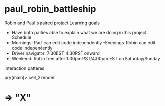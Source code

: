 # paul_robin_battleship
Robin and Paul's paired project
Learning goals
  - Have both parties able to explain what we are doing in this project.
Schedule
  - Mornings: Paul can edit code independently
  -Evenings: Robin can edit code independently
  - Driver navigator: 7:30EST 4:30PST onward
  - Weekend: Robin free after 1:00pm PST/4:00pm EST on Saturday/Sunday

  interaction patterns

  
  pry(main)> cell_2.render
  # => "X"

